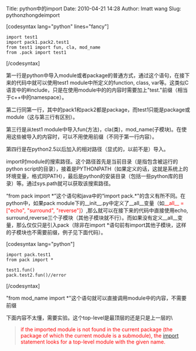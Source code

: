 Title: python中的import
Date: 2010-04-21 14:28
Author: lmatt wang
Slug: pythonzhongdeimport

[codesyntax lang="python" lines="fancy"]

    import test1
    import pack1.pack2.test1
    from test1 import fun, cla, mod_name
    from .pack import test1

[/codesyntax]

第一行是python中导入module或者package的普通方式，通过这个语句，在接下来的代码中就可以使用test1
module中所定义的function, class,
var等。这类似C语言中的\#include，只是在使用module中的的内容时需要加上"test."前缀（相当于c++中的namespace）。

第二行同第一行，其中的pack1和pack2都是package，而test1只能是package或module（这与第三行有区别）。

第三行是从test1
module中导入fun(方法)，cla(类)，mod\_name(子模块)。在使用这些被导入的内容时，可以不用使用前缀（不同于第一行内容）。

第四行是在python2.5以后加入的相对路径（显式的，以前不是）导入。

import时module的搜索路径。这个路径首先是当前目录（是指包含被运行的python
script的目录），接着是PYTHONPATH（如果定义的话，这就是系统上的环境变量，格式同PATH），最后是python的安装目录（包括一些python库的目录）等。通过sys.path就可以获取该搜索路径。

“from pack import \*”这个语句和java中的“import
pack.\*"的含义有所不同。在python中，如果pack
module下的\_\_init\_\_.py中定义了\_\_all\_\_变量（如<span
style="color: #ff0000;">\_\_all\_\_ = ["echo", "surround",
"reverse"]</span>）,那么就可以在接下来的代码中直接使用echo,
surround,reverse三个子模块（其他子模块就不行）。而如果没有定义\_\_all\_\_变量，那么仅仅只是引入pack（除非在import \*语句前有import其他子模块，这样的子模块也不需要前缀，例子见下面代码）。

[codesyntax lang="python"]

    import pack.test1
    from pack import *

    test1.fun()
    pack.test2.fun()//error

[/codesyntax]

"from mod\_name
import \*"这个语句就可以直接调用module中的内容，不需要前缀

下面内容不太懂，需要实验。这个top-level是最顶层的还是只是上一层的\

> <span style="color: #ff0000;">if the imported module is not found in
> the current package (the package of which the current module is a
> submodule), the
> [import](http://docs.python.org/reference/simple_stmts.html#import)
> statement looks for a top-level module with the given name.</span>
> </p>


